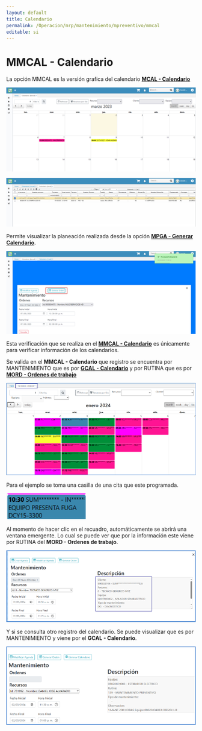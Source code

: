 ```yaml
---
layout: default
title: Calendario
permalink: /Operacion/mrp/mantenimiento/mpreventivo/mmcal
editable: si
---
```


# MMCAL - Calendario

La opción MMCAL es la versión grafica del calendario [**MCAL - Calendario**](https://docs.oasiscom.com/Operacion/mrp/mantenimiento/mpreventivo/mcal) 

![](MMCAL1.png)

![](MMCAL2.png)

Permite visualizar la planeación realizada desde la opción [**MPGA - Generar Calendario**](http://docs.oasiscom.com/Operacion/mrp/mantenimiento/mpreventivo/mpga). 

![](MMCAL3.png)

Esta verificación que se realiza en el [**MMCAL - Calendario**](http://docs.oasiscom.com/Operacion/mrp/mantenimiento/mpreventivo/mpga) es únicamente para verificar información de los calendarios. 

Se valida en el **MMCAL - Calendario** que registro se encuentra por MANTENIMIENTO que es por [**GCAL - Calendario**](https://docs.oasiscom.com/Operacion/is/hospital/gcita/gcal) y por RUTINA que es por [**MORD - Ordenes de trabajo**](https://docs.oasiscom.com/Operacion/mrp/mantenimiento/morden/mord#mord---ordenes-de-trabajo)

![](MMCAL4.png)

Para el ejemplo se toma una casilla de una cita que este programada. 
 
 ![](MMCAL5.png)

 Al momento de hacer clic en el recuadro, automáticamente se abrirá una ventana emergente. 
Lo cual se puede ver que por la información este viene por RUTINA del **MORD - Ordenes de trabajo**.

![](MMCAL6.png)

Y si se consulta otro registro del calendario. Se puede visualizar que es por MANTENIMIENTO y viene por el **GCAL - Calendario**. 

![](MMCAL7.png)